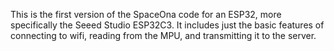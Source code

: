 This is the first version of the SpaceOna code for an ESP32, more specifically the Seeed Studio ESP32C3. 
It includes just the basic features of connecting to wifi, reading from the MPU, and transmitting it to the server.